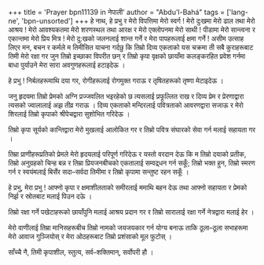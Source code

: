 +++
title = 'Prayer bpn11139 in नेपाली'
author = "Abdu'l-Bahá"
tags = ['lang-ne', 'bpn-unsorted']
+++
हे नाथ, हे प्रभु र मेरो विपत्तिमा मेरो स्वर्ग ! मेरो दुःखमा मेरो ढाल तथा मेरो आश्रय ! मेरो आवश्यकतमा मेरो शरणस्थल तथा आरक्ष र मेरो एक्लोपनमा मेरो साथी ! पीडामा मेरो सान्त्वना र एकान्तमा मेरो प्रिय मित्र ! मेरो दु:खको जलनलाई शान्त गर्ने र मेरा पापहरूलाई क्षमा गर्ने ! असीम उत्साह लिएर मन, बचन र कर्मले म तिमीसित याचना गर्दछु कि तिम्रो दिव्य एकताको यस चक्रमा ती सबै कुराहरूबाट तिमी मेरो रक्षा गर जुन तिम्रो इच्छाका विपरीत छन् र तिम्रो कृपा वृक्षको छायाँमा कलङ्करहित प्रवेश गर्नमा बाधा पुर्याउने मेरा सारा अवगुणहरूलाई हटाइदेऊ । 

हे प्रभु ! निर्बलहरूमाथि दया गर, रोगीहरूलाई रोगमुक्त गराऊ र तृषितहरूको तृष्णा मेटाइदेऊ । 

जनु हृदयमा तिम्रो प्रेमको अग्नि प्रज्जवलित भइरहेको छ त्यसलाई प्रफूल्लित राख र दिव्य प्रेम र प्रेरणाद्वारा त्यसको ज्वालालाई अझ तीव्र गराऊ । दिव्य एकताको मन्दिरलाई पवित्रताको आवरणद्वारा सजाऊ र मेरो शिरलाई तिम्रो कृपाको श्रीपेचद्वारा सुशोभित गरिदेऊ । 

तिम्रो कृपा सूर्यको कान्तिद्वारा मेरो मुखलाई आलोकित गर र तिम्रो पवित्र संघारको सेवा गर्न मलाई सहायता गर । 

तिम्रा प्राणीहरूप्रतिको प्रेमले मेरो हृदयलाई परिपूर्ण  गरिदेऊ र यस्तो वरदान देऊ कि म तिम्रो दयाको प्रतीक, तिम्रो अनुग्रहको चिन्ह बन्न र तिम्रा प्रियजनबीचको एकतालाई सम्वद्र्धन गर्न सकूँ; तिम्रो भक्त हुन, तिम्रो स्मरण गर्न र स्वयंमलाई बिर्सेर सदा–सर्वदा तिमीमा र तिम्रो कृपामा सन्तुष्ट रहन सकूँ । 

हे प्रभु, मेरा प्रभु ! आफ्नो कृपा र क्षमाशीलताको समीरलाई ममाथि बहन देऊ तथा आफ्नो सहायता र प्रेमको निर्झ र स्रोतबाट मलाई पिउन दऊे । 

तिम्रो रक्षा गर्ने पखेटाहरूको छायाँपुनि मलाई आश्रय प्रदान गर र तिम्रो सारालाई रक्षा गर्ने नेत्रद्वारा मलाई हेर । 

मेरो वाणीलाई तिम्रा मानिसहरूबीच तिम्रो नामको जयजयकार गर्न योग्य बनाऊ ताकि ठूला–ठूला सभाहरूमा मेरो आवाज गुञ्जियोस् र मेरा ओठहरूबाट तिम्रो प्रशंसाको मूल फुटोस् । 

साँच्चै नै, तिमी कृपाशील, स्तुत्य, सर्व–शक्तिमान्, सर्वोपरी हौ ।
